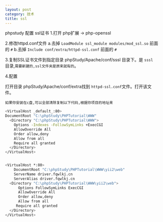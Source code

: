 ```yaml
---
layout: post
category: 技术
title: ssl
---
```


phpstudy 配置 ssl证书
1.打开 php扩展  →  php-openssl

2.修改httpd.conf文件
    a.去掉    `LoadModule ssl_module modules/mod_ssl.so` 前面的 `#`
    b.去掉    `Include conf/extra/httpd-ssl.conf` 前面的 `#`

3.复制SSL证书文件到指定目录
 phpStudy/Apache/conf/sssl 目录下。是 `sssl` 目录,`需要新建的,ssl文件夹是原来就有的`。

4.配置

打开目录 phpStudy/Apache/conf/extra找到 `httpd-ssl.conf`文件。打开该文件。

`如果你安装在c盘,可以全部清除复制以下代码,根据你项目的地址来`
```zsh
<VirtualHost _default_:80>
DocumentRoot "C:\phpStudy\PHPTutorial\WWW"
  <Directory "C:\phpStudy\PHPTutorial\WWW">
    Options -Indexes -FollowSymLinks +ExecCGI
    AllowOverride All
    Order allow,deny
    Allow from all
    Require all granted
  </Directory>
</VirtualHost>


<VirtualHost *:80>
    DocumentRoot "C:\phpStudy\PHPTutorial\WWW\yii2\web"
    ServerName driver.fqwlkj.cn
    ServerAlias driver.fqwlkj.cn
  <Directory "C:\phpStudy\PHPTutorial\WWW\yii2\web">
      Options FollowSymLinks ExecCGI
      AllowOverride All
      Order allow,deny
      Allow from all
     Require all granted
  </Directory>
</VirtualHost>
```